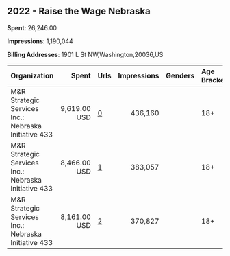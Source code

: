 ## 2022 - Raise the Wage Nebraska 
**Spent**: 26,246.00

**Impressions**: 1,190,044

**Billing Addresses**: 1901 L St NW,Washington,20036,US

|Organization|Spent|Urls|Impressions|Genders|Age Brackets|Country Codes|
|:---|---:|:---|---:|:---|:---|:---|
|M&R Strategic Services  Inc.: Nebraska Initiative 433|9,619.00 USD|[0](https://www.snap.com/political-ads/asset/d183603b3374f4815a3c5c09a4f358f1540bdd860a52a83421ff6d1c74e90b24?mediaType=mp4)|436,160||18+|united states|
|M&R Strategic Services  Inc.: Nebraska Initiative 433|8,466.00 USD|[1](https://www.snap.com/political-ads/asset/c70f0bfe0805cc09c40eb04c01bd3fe59c8cd54ac0a6ebc91a34f60ab6f960bb?mediaType=mp4)|383,057||18+|united states|
|M&R Strategic Services  Inc.: Nebraska Initiative 433|8,161.00 USD|[2](https://www.snap.com/political-ads/asset/1fee54bd65c196468aec7ab23db87a66df65c08ec2c2f3caff6c352e9ef345e2?mediaType=mp4)|370,827||18+|united states|
